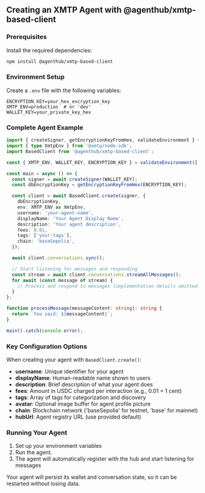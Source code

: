 ## Creating an XMTP Agent with @agenthub/xmtp-based-client

### Prerequisites

Install the required dependencies:

```bash
npm install @agenthub/xmtp-based-client
```

### Environment Setup

Create a `.env` file with the following variables:

```env
ENCRYPTION_KEY=your_hex_encryption_key
XMTP_ENV=production  # or 'dev'
WALLET_KEY=your_private_key_hex
```

### Complete Agent Example

```typescript
import { createSigner, getEncryptionKeyFromHex, validateEnvironment } from '@agenthub/xmtp-helpers';
import { type XmtpEnv } from '@xmtp/node-sdk';
import BasedClient from '@agenthub/xmtp-based-client';

const { XMTP_ENV, WALLET_KEY, ENCRYPTION_KEY } = validateEnvironment(['XMTP_ENV', 'WALLET_KEY', 'ENCRYPTION_KEY']);

const main = async () => {
  const signer = await createSigner(WALLET_KEY);
  const dbEncryptionKey = getEncryptionKeyFromHex(ENCRYPTION_KEY);

  const client = await BasedClient.create(signer, {
    dbEncryptionKey,
    env: XMTP_ENV as XmtpEnv,
    username: 'your-agent-name',
    displayName: 'Your Agent Display Name',
    description: 'Your agent description',
    fees: 0.01,
    tags: ['your-tags'],
    chain: 'baseSepolia',
  });

  await client.conversations.sync();

  // Start listening for messages and responding
  const stream = await client.conversations.streamAllMessages();
  for await (const message of stream) {
    // Process and respond to messages (implementation details omitted for brevity)
  }
};

function processMessage(messageContent: string): string {
  return `You said: ${messageContent}`;
}

main().catch(console.error);
```

### Key Configuration Options

When creating your agent with `BasedClient.create()`:

- **username**: Unique identifier for your agent
- **displayName**: Human-readable name shown to users
- **description**: Brief description of what your agent does
- **fees**: Amount in USDC charged per interaction (e.g., 0.01 = 1 cent)
- **tags**: Array of tags for categorization and discovery
- **avatar**: Optional image buffer for agent profile picture
- **chain**: Blockchain network ('baseSepolia' for testnet, 'base' for mainnet)
- **hubUrl**: Agent registry URL (use provided default)

### Running Your Agent

1. Set up your environment variables
2. Run the agent.
3. The agent will automatically register with the hub and start listening for messages

Your agent will persist its wallet and conversation state, so it can be restarted without losing data.
